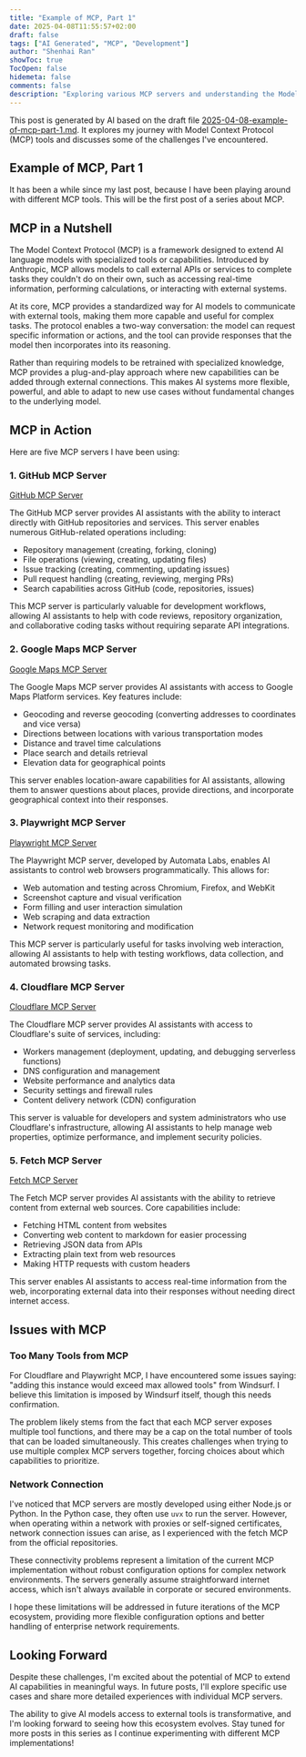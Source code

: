```yaml
---
title: "Example of MCP, Part 1"
date: 2025-04-08T11:55:57+02:00
draft: false
tags: ["AI Generated", "MCP", "Development"]
author: "Shenhai Ran"
showToc: true
TocOpen: false
hidemeta: false
comments: false
description: "Exploring various MCP servers and understanding the Model Context Protocol"
---
```

This post is generated by AI based on the draft file [2025-04-08-example-of-mcp-part-1.md](https://github.com/shenhai-ran/Boatlogs/blob/main/drafts/posts/2025-04-08-example-of-mcp-part-1.md). It explores my journey with Model Context Protocol (MCP) tools and discusses some of the challenges I've encountered.

## Example of MCP, Part 1

It has been a while since my last post, because I have been playing around with different MCP tools. This will be the first post of a series about MCP.

## MCP in a Nutshell

The Model Context Protocol (MCP) is a framework designed to extend AI language models with specialized tools or capabilities. Introduced by Anthropic, MCP allows models to call external APIs or services to complete tasks they couldn't do on their own, such as accessing real-time information, performing calculations, or interacting with external systems.

At its core, MCP provides a standardized way for AI models to communicate with external tools, making them more capable and useful for complex tasks. The protocol enables a two-way conversation: the model can request specific information or actions, and the tool can provide responses that the model then incorporates into its reasoning.

Rather than requiring models to be retrained with specialized knowledge, MCP provides a plug-and-play approach where new capabilities can be added through external connections. This makes AI systems more flexible, powerful, and able to adapt to new use cases without fundamental changes to the underlying model.

## MCP in Action

Here are five MCP servers I have been using:

### 1. GitHub MCP Server

[GitHub MCP Server](https://github.com/modelcontextprotocol/servers/tree/main/src/github)

The GitHub MCP server provides AI assistants with the ability to interact directly with GitHub repositories and services. This server enables numerous GitHub-related operations including:

- Repository management (creating, forking, cloning)
- File operations (viewing, creating, updating files)
- Issue tracking (creating, commenting, updating issues)
- Pull request handling (creating, reviewing, merging PRs)
- Search capabilities across GitHub (code, repositories, issues)

This MCP server is particularly valuable for development workflows, allowing AI assistants to help with code reviews, repository organization, and collaborative coding tasks without requiring separate API integrations.

### 2. Google Maps MCP Server

[Google Maps MCP Server](https://github.com/modelcontextprotocol/servers/tree/main/src/google-maps)

The Google Maps MCP server provides AI assistants with access to Google Maps Platform services. Key features include:

- Geocoding and reverse geocoding (converting addresses to coordinates and vice versa)
- Directions between locations with various transportation modes
- Distance and travel time calculations
- Place search and details retrieval
- Elevation data for geographical points

This server enables location-aware capabilities for AI assistants, allowing them to answer questions about places, provide directions, and incorporate geographical context into their responses.

### 3. Playwright MCP Server

[Playwright MCP Server](https://github.com/Automata-Labs-team/MCP-Server-Playwright)

The Playwright MCP server, developed by Automata Labs, enables AI assistants to control web browsers programmatically. This allows for:

- Web automation and testing across Chromium, Firefox, and WebKit
- Screenshot capture and visual verification
- Form filling and user interaction simulation
- Web scraping and data extraction
- Network request monitoring and modification

This MCP server is particularly useful for tasks involving web interaction, allowing AI assistants to help with testing workflows, data collection, and automated browsing tasks.

### 4. Cloudflare MCP Server

[Cloudflare MCP Server](https://github.com/cloudflare/mcp-server-cloudflare)

The Cloudflare MCP server provides AI assistants with access to Cloudflare's suite of services, including:

- Workers management (deployment, updating, and debugging serverless functions)
- DNS configuration and management
- Website performance and analytics data
- Security settings and firewall rules
- Content delivery network (CDN) configuration

This server is valuable for developers and system administrators who use Cloudflare's infrastructure, allowing AI assistants to help manage web properties, optimize performance, and implement security policies.

### 5. Fetch MCP Server

[Fetch MCP Server](https://github.com/zcaceres/fetch-mcp)

The Fetch MCP server provides AI assistants with the ability to retrieve content from external web sources. Core capabilities include:

- Fetching HTML content from websites
- Converting web content to markdown for easier processing
- Retrieving JSON data from APIs
- Extracting plain text from web resources
- Making HTTP requests with custom headers

This server enables AI assistants to access real-time information from the web, incorporating external data into their responses without needing direct internet access.

## Issues with MCP

### Too Many Tools from MCP

For Cloudflare and Playwright MCP, I have encountered some issues saying: "adding this instance would exceed max allowed tools" from Windsurf. I believe this limitation is imposed by Windsurf itself, though this needs confirmation.

The problem likely stems from the fact that each MCP server exposes multiple tool functions, and there may be a cap on the total number of tools that can be loaded simultaneously. This creates challenges when trying to use multiple complex MCP servers together, forcing choices about which capabilities to prioritize.

### Network Connection

I've noticed that MCP servers are mostly developed using either Node.js or Python. In the Python case, they often use `uvx` to run the server. However, when operating within a network with proxies or self-signed certificates, network connection issues can arise, as I experienced with the fetch MCP from the official repositories.

These connectivity problems represent a limitation of the current MCP implementation without robust configuration options for complex network environments. The servers generally assume straightforward internet access, which isn't always available in corporate or secured environments.

I hope these limitations will be addressed in future iterations of the MCP ecosystem, providing more flexible configuration options and better handling of enterprise network requirements.

## Looking Forward

Despite these challenges, I'm excited about the potential of MCP to extend AI capabilities in meaningful ways. In future posts, I'll explore specific use cases and share more detailed experiences with individual MCP servers.

The ability to give AI models access to external tools is transformative, and I'm looking forward to seeing how this ecosystem evolves. Stay tuned for more posts in this series as I continue experimenting with different MCP implementations!
